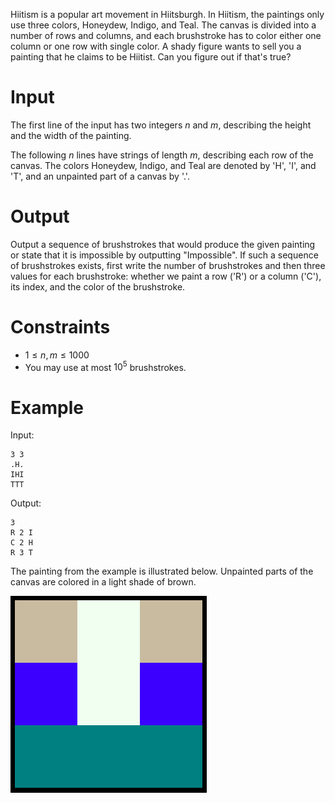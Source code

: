 Hiitism is a popular art movement in Hiitsburgh. In Hiitism, the paintings only use three colors, Honeydew, Indigo, and Teal. The canvas is divided into a number of rows and columns, and each brushstroke has to color either one column or one row with single color. A shady figure wants to sell you a painting that he claims to be Hiitist. Can you figure out if that's true?

# Input

The first line of the input has two integers $n$ and $m$, describing the height and the width of the painting.

The following $n$ lines have strings of length $m$, describing each row of the canvas. The colors Honeydew, Indigo, and Teal are denoted by 'H', 'I', and 'T', and an unpainted part of a canvas by '.'.

# Output

Output a sequence of brushstrokes that would produce the given painting or state that it is impossible by outputting "Impossible". If such a sequence of brushstrokes exists, first write the number of brushstrokes and then three values for each brushstroke: whether we paint a row ('R') or a column ('C'), its index, and the color of the brushstroke.

# Constraints

- $1 \le n, m \le 1000$
- You may use at most $10^5$ brushstrokes. 

# Example

Input:
```
3 3
.H.
IHI
TTT
```

Output:
```
3
R 2 I
C 2 H
R 3 T
```

The painting from the example is illustrated below. Unpainted parts of the canvas are colored in a light shade of brown.

![Example of a Hiitist painting.](<files/painting.png>)
